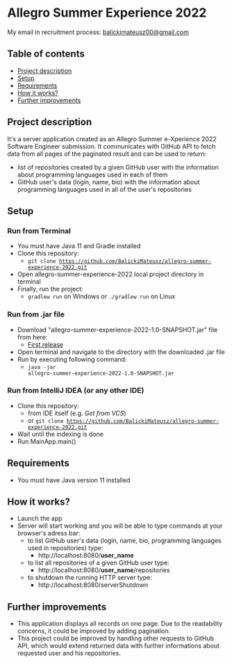 # Allegro Summer Experience 2022
My email in recruitment process: balickimateusz00@gmail.com
## Table of contents
* [Project description](#Project-description)
* [Setup](#Setup)
* [Requirements](#Requirements)
* [How it works?](#How-it-works?) 
* [Further improvements](#Further-improvements)
## Project description
It's a server application created as an Allegro Summer e-Xperience 2022 Software
Engineer submission. It communicates with GitHub API to fetch data from all pages of the paginated result and can be used to return:
* list of repositories created by a given GitHub user with the information about
programming languages used in each of them
* GitHub user's data (login, name, bio) with the information about programming
languages used in all of the user's repositories
## Setup
### Run from Terminal
* You must have Java 11 and Gradle installed
* Clone this repository:
  * <code>git clone https://github.com/BalickiMateusz/allegro-summer-experience-2022.git</code>
* Open allegro-summer-experience-2022 local project directory in terminal
* Finally, run the project: 
  * <code>gradlew run</code> on Windows or
<code>./gradlew run</code> on Linux
### Run from .jar file
* Download "allegro-summer-experience-2022-1.0-SNAPSHOT.jar" file from here:
  * [First release](https://github.com/BalickiMateusz/allegro-summer-experience-2022/releases/tag/allegro-summer-experience-2022)
* Open terminal and navigate to the directory with the downloaded .jar file
* Run by executing following command:
  * <code>java -jar allegro-summer-experience-2022-1.0-SNAPSHOT.jar</code>
### Run from IntelliJ IDEA (or any other IDE)
* Clone this repository:
  * from IDE itself (e.g. *Get from VCS*)
  * or <code>git clone https://github.com/BalickiMateusz/allegro-summer-experience-2022.git</code>
* Wait until the indexing is done
* Run MainApp.main() 
## Requirements
* You must have Java version 11 installed
## How it works?
* Launch the app
* Server will start working and you will be able to type commands at your browser's adress bar:
  * to list GitHub user's data (login, name, bio, programming languages used in repositories) type:
    * http://localhost:8080/**user_name**
  * to list all repositories of a given GitHub user type:
    * http://localhost:8080/**user_name**/repositories 
  * to shutdown the running HTTP server type:
    * http://localhost:8080/serverShutdown
## Further improvements
* This application displays all records on one page. Due to the readability concerns, it could be improved by adding pagination.
* This project could be improved by handling other requests to
GitHub API, which would extend returned data with further informations about requested user and
his repositories.
